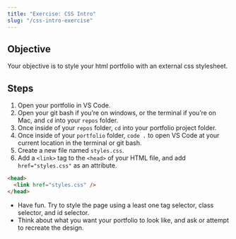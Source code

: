 ```yaml
---
title: "Exercise: CSS Intro"
slug: "/css-intro-exercise"
---
```


## Objective

Your objective is to style your html portfolio with an external css stylesheet.

## Steps

1. Open your portfolio in VS Code.
2. Open your git bash if you’re on windows, or the terminal if you’re on Mac, and `cd` into your `repos` folder.
3. Once inside of your `repos` folder, `cd` into your portfolio project folder.
4. Once inside of your `portfolio` folder, `code .` to open VS Code at your current location in the terminal or git bash.
5. Create a new file named `styles.css`.
6. Add a `<link>` tag to the `<head>` of your HTML file, and add `href="styles.css"` as an attribute.

```html
<head>
  <link href="styles.css" />
</head>
```

- Have fun. Try to style the page using a least one tag selector, class selector, and id selector.
- Think about what you want your portfolio to look like, and ask or attempt to recreate the design.
